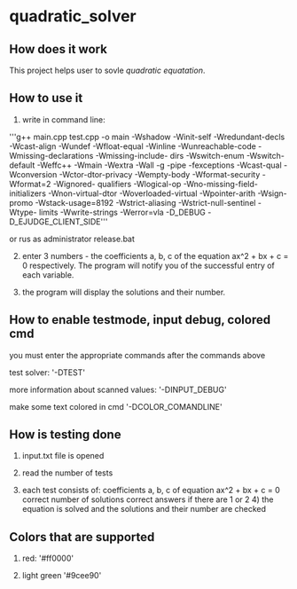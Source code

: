 # quadratic_solver

## How does it work 

This project helps user to sovle _quadratic equatation_.

## How to use it

1) write in command line:

'''g++ main.cpp test.cpp -o main -Wshadow -Winit-self -Wredundant-decls -Wcast-align -Wundef -Wfloat-equal -Winline -Wunreachable-code -Wmissing-declarations -Wmissing-include- dirs -Wswitch-enum -Wswitch-default -Weffc++ -Wmain -Wextra -Wall -g -pipe -fexceptions -Wcast-qual -Wconversion -Wctor-dtor-privacy -Wempty-body -Wformat-security -Wformat=2 -Wignored- qualifiers -Wlogical-op -Wno-missing-field-initializers -Wnon-virtual-dtor -Woverloaded-virtual -Wpointer-arith -Wsign-promo -Wstack-usage=8192 -Wstrict-aliasing -Wstrict-null-sentinel -Wtype- limits -Wwrite-strings -Werror=vla -D_DEBUG -D_EJUDGE_CLIENT_SIDE''' 

or rus as administrator release.bat

2) enter 3 numbers - the coefficients a, b, c of the equation ax^2 + bx + c = 0 respectively. The program will notify you of the successful entry of each variable.

3) the program will display the solutions and their number.

## How to enable testmode, input debug, colored cmd

you must enter the appropriate commands after the commands above

test solver: '-DTEST'

more information about scanned values:  '-DINPUT_DEBUG' 

make some text colored in cmd '-DCOLOR_COMANDLINE'

## How is testing done

1) input.txt file is opened

2) read the number of tests

3) each test consists of: coefficients a, b, c of equation ax^2 + bx + c = 0 correct number of solutions correct answers if there are 1 or 2 4) the equation is solved and the solutions and their number are checked

## Colors that are supported 

1) red: '#ff0000' 

2) light green '#9cee90'
